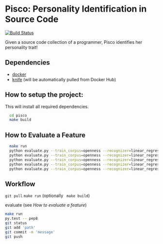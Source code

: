 # Pisco: Personality Identification in Source Code
[![Build Status](https://travis-ci.com/Liebeck/pisco.svg?token=qYUFfiWV6mqYYR5fELB6)](https://travis-ci.com/Liebeck/pisco)

Given a source code collection of a programmer, Pisco identifies her personality trait!

## Dependencies
* [docker](https://www.docker.com/)
* [knife](https://github.com/pasmod/knife) (will be automatically pulled from Docker Hub)

## How to setup the project:
This will install all required dependencies.
``` bash
  cd pisco
  make build
```
## How to Evaluate a Feature
``` bash
  make run
  python evaluate.py --train_corpus=openness --recognizer=linear_regression --features word_unigram
  python evaluate.py --train_corpus=openness --recognizer=linear_regression --features class_level
  python evaluate.py --train_corpus=openness --recognizer=linear_regression --features mean_number_of_methods_per_class
  python evaluate.py --train_corpus=openness --recognizer=linear_regression --features mean_length_of_methods_per_class
  python evaluate.py --train_corpus=openness --recognizer=linear_regression --features all
```

## Workflow
``` git pull ```
``` make run ``` (optionally ``` make build```)

evaluate (see *How to evaluate a feature*)

``` bash
make run
py.test -- pep8
git status
git add 'path'
git commit -m 'message'
git push
 ```
